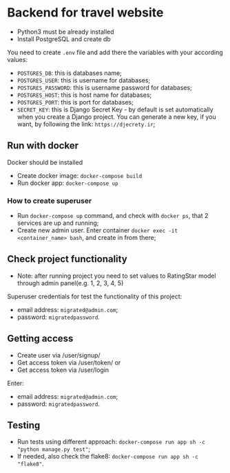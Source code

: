 # Backend for travel website

- Python3 must be already installed
- Install PostgreSQL and create db


You need to create `.env` file and add there the variables with your according values:
- `POSTGRES_DB`: this is databases name;
- `POSTGRES_USER`: this is username for databases;
- `POSTGRES_PASSWORD`: this is username password for databases;
- `POSTGRES_HOST`: this is host name for databases;
- `POSTGRES_PORT`: this is port for databases;
- `SECRET_KEY`: this is Django Secret Key - by default is set automatically when you create a Django project.
                You can generate a new key, if you want, by following the link: `https://djecrety.ir`;



## Run with docker

Docker should be installed

- Create docker image: `docker-compose build`
- Run docker app: `docker-compose up`


### How to create superuser
- Run `docker-compose up` command, and check with `docker ps`, that 2 services are up and running;
- Create new admin user. Enter container `docker exec -it <container_name> bash`, and create in from there;


  
## Check project functionality

- Note: after running project you need to set values to RatingStar model through admin panel(e.g. 1, 2, 3, 4, 5)

Superuser credentials for test the functionality of this project:
- email address: `migrated@admin.com`;
- password: `migratedpassword`.


## Getting access

- Create user via /user/signup/
- Get access token via /user/token/ or 
- Get access token via /user/login

Enter:
- email address: `migrated@admin.com`;
- password: `migratedpassword`.


## Testing

- Run tests using different approach: `docker-compose run app sh -c "python manage.py test"`;
- If needed, also check the flake8: `docker-compose run app sh -c "flake8"`.
